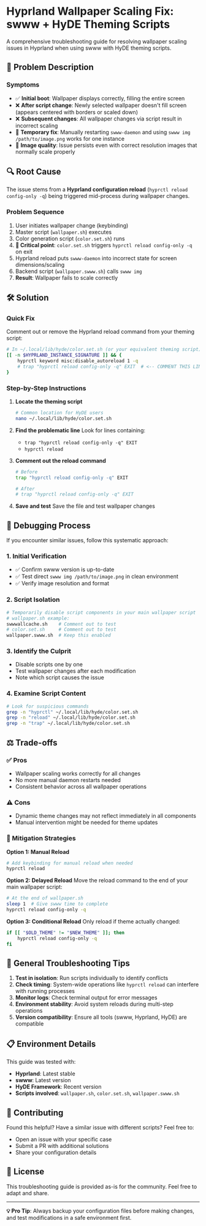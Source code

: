 # Hyprland Wallpaper Scaling Fix: swww + HyDE Theming Scripts

A comprehensive troubleshooting guide for resolving wallpaper scaling issues in Hyprland when using swww with HyDE theming scripts.

## 🐛 Problem Description

### Symptoms
- ✅ **Initial boot**: Wallpaper displays correctly, filling the entire screen
- ❌ **After script change**: Newly selected wallpaper doesn't fill screen (appears centered with borders or scaled down)
- ❌ **Subsequent changes**: All wallpaper changes via script result in incorrect scaling
- 🔄 **Temporary fix**: Manually restarting `swww-daemon` and using `swww img /path/to/image.png` works for one instance
- 📱 **Image quality**: Issue persists even with correct resolution images that normally scale properly

## 🔍 Root Cause

The issue stems from a **Hyprland configuration reload** (`hyprctl reload config-only -q`) being triggered mid-process during wallpaper changes.

### Problem Sequence
1. User initiates wallpaper change (keybinding)
2. Master script (`wallpaper.sh`) executes
3. Color generation script (`color.set.sh`) runs
4. **🚨 Critical point**: `color.set.sh` triggers `hyprctl reload config-only -q` on exit
5. Hyprland reload puts `swww-daemon` into incorrect state for screen dimensions/scaling
6. Backend script (`wallpaper.swww.sh`) calls `swww img`
7. **Result**: Wallpaper fails to scale correctly

## 🛠️ Solution

### Quick Fix
Comment out or remove the Hyprland reload command from your theming script:

```bash
# In ~/.local/lib/hyde/color.set.sh (or your equivalent theming script)
[[ -n $HYPRLAND_INSTANCE_SIGNATURE ]] && {
    hyprctl keyword misc:disable_autoreload 1 -q
    # trap "hyprctl reload config-only -q" EXIT  # <-- COMMENT THIS LINE OUT
}
```

### Step-by-Step Instructions

1. **Locate the theming script**
   ```bash
   # Common location for HyDE users
   nano ~/.local/lib/hyde/color.set.sh
   ```

2. **Find the problematic line**
   Look for lines containing:
   - `trap "hyprctl reload config-only -q" EXIT`
   - `hyprctl reload`

3. **Comment out the reload command**
   ```bash
   # Before
   trap "hyprctl reload config-only -q" EXIT
   
   # After
   # trap "hyprctl reload config-only -q" EXIT
   ```

4. **Save and test**
   Save the file and test wallpaper changes

## 🧪 Debugging Process

If you encounter similar issues, follow this systematic approach:

### 1. Initial Verification
- ✅ Confirm swww version is up-to-date
- ✅ Test direct `swww img /path/to/image.png` in clean environment
- ✅ Verify image resolution and format

### 2. Script Isolation
```bash
# Temporarily disable script components in your main wallpaper script
# wallpaper.sh example:
swwwallcache.sh    # Comment out to test
# color.set.sh     # Comment out to test  
wallpaper.swww.sh  # Keep this enabled
```

### 3. Identify the Culprit
- Disable scripts one by one
- Test wallpaper changes after each modification
- Note which script causes the issue

### 4. Examine Script Content
```bash
# Look for suspicious commands
grep -n "hyprctl" ~/.local/lib/hyde/color.set.sh
grep -n "reload" ~/.local/lib/hyde/color.set.sh
grep -n "trap" ~/.local/lib/hyde/color.set.sh
```

## ⚖️ Trade-offs

### ✅ Pros
- Wallpaper scaling works correctly for all changes
- No more manual daemon restarts needed
- Consistent behavior across all wallpaper operations

### ⚠️ Cons
- Dynamic theme changes may not reflect immediately in all components
- Manual intervention might be needed for theme updates

### 🔧 Mitigation Strategies

**Option 1: Manual Reload**
```bash
# Add keybinding for manual reload when needed
hyprctl reload
```

**Option 2: Delayed Reload**
Move the reload command to the end of your main wallpaper script:
```bash
# At the end of wallpaper.sh
sleep 1  # Give swww time to complete
hyprctl reload config-only -q
```

**Option 3: Conditional Reload**
Only reload if theme actually changed:
```bash
if [[ "$OLD_THEME" != "$NEW_THEME" ]]; then
    hyprctl reload config-only -q
fi
```

## 🎯 General Troubleshooting Tips

1. **Test in isolation**: Run scripts individually to identify conflicts
2. **Check timing**: System-wide operations like `hyprctl reload` can interfere with running processes
3. **Monitor logs**: Check terminal output for error messages
4. **Environment stability**: Avoid system reloads during multi-step operations
5. **Version compatibility**: Ensure all tools (swww, Hyprland, HyDE) are compatible

## 📋 Environment Details

This guide was tested with:
- **Hyprland**: Latest stable
- **swww**: Latest version
- **HyDE Framework**: Recent version
- **Scripts involved**: `wallpaper.sh`, `color.set.sh`, `wallpaper.swww.sh`

## 🤝 Contributing

Found this helpful? Have a similar issue with different scripts? Feel free to:
- Open an issue with your specific case
- Submit a PR with additional solutions
- Share your configuration details

## 📄 License

This troubleshooting guide is provided as-is for the community. Feel free to adapt and share.

---

**💡 Pro Tip**: Always backup your configuration files before making changes, and test modifications in a safe environment first.